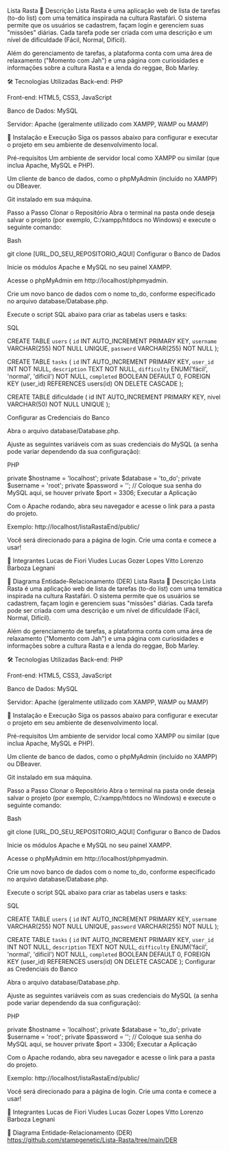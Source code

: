 Lista Rasta
📝 Descrição
Lista Rasta é uma aplicação web de lista de tarefas (to-do list) com uma temática inspirada na cultura Rastafári. O sistema permite que os usuários se cadastrem, façam login e gerenciem suas "missões" diárias. Cada tarefa pode ser criada com uma descrição e um nível de dificuldade (Fácil, Normal, Difícil).

Além do gerenciamento de tarefas, a plataforma conta com uma área de relaxamento ("Momento com Jah") e uma página com curiosidades e informações sobre a cultura Rasta e a lenda do reggae, Bob Marley.

🛠️ Tecnologias Utilizadas
Back-end: PHP

Front-end: HTML5, CSS3, JavaScript

Banco de Dados: MySQL

Servidor: Apache (geralmente utilizado com XAMPP, WAMP ou MAMP)

🚀 Instalação e Execução
Siga os passos abaixo para configurar e executar o projeto em seu ambiente de desenvolvimento local.

Pré-requisitos
Um ambiente de servidor local como XAMPP ou similar (que inclua Apache, MySQL e PHP).

Um cliente de banco de dados, como o phpMyAdmin (incluído no XAMPP) ou DBeaver.

Git instalado em sua máquina.

Passo a Passo
Clonar o Repositório
Abra o terminal na pasta onde deseja salvar o projeto (por exemplo, C:/xampp/htdocs no Windows) e execute o seguinte comando:

Bash

git clone [URL_DO_SEU_REPOSITORIO_AQUI]
Configurar o Banco de Dados

Inicie os módulos Apache e MySQL no seu painel XAMPP.

Acesse o phpMyAdmin em http://localhost/phpmyadmin.

Crie um novo banco de dados com o nome to_do, conforme especificado no arquivo database/Database.php.

Execute o script SQL abaixo para criar as tabelas users e tasks:

SQL

CREATE TABLE `users` (
  `id` INT AUTO_INCREMENT PRIMARY KEY,
  `username` VARCHAR(255) NOT NULL UNIQUE,
  `password` VARCHAR(255) NOT NULL
);

CREATE TABLE `tasks` (
  `id` INT AUTO_INCREMENT PRIMARY KEY,
  `user_id` INT NOT NULL,
  `description` TEXT NOT NULL,
  `difficulty` ENUM('fácil', 'normal', 'dificil') NOT NULL,
  `completed` BOOLEAN DEFAULT 0,
  FOREIGN KEY (user_id) REFERENCES users(id) ON DELETE CASCADE
);

CREATE TABLE dificuldade (
id INT AUTO_INCREMENT PRIMARY KEY,
nivel VARCHAR(50) NOT NULL UNIQUE
);

Configurar as Credenciais do Banco

Abra o arquivo database/Database.php.

Ajuste as seguintes variáveis com as suas credenciais do MySQL (a senha pode variar dependendo da sua configuração):

PHP

private $hostname = 'localhost';
private $database = 'to_do';
private $username = 'root';
private $password = ''; // Coloque sua senha do MySQL aqui, se houver
private $port = 3306;
Executar a Aplicação

Com o Apache rodando, abra seu navegador e acesse o link para a pasta do projeto.

Exemplo: http://localhost/listaRastaEnd/public/

Você será direcionado para a página de login. Crie uma conta e comece a usar!

👥 Integrantes
Lucas de Fiori Viudes
Lucas Gozer Lopes
Vitto Lorenzo Barboza Legnani

🔗 Diagrama Entidade-Relacionamento (DER)
Lista Rasta
📝 Descrição
Lista Rasta é uma aplicação web de lista de tarefas (to-do list) com uma temática inspirada na cultura Rastafári. O sistema permite que os usuários se cadastrem, façam login e gerenciem suas "missões" diárias. Cada tarefa pode ser criada com uma descrição e um nível de dificuldade (Fácil, Normal, Difícil).

Além do gerenciamento de tarefas, a plataforma conta com uma área de relaxamento ("Momento com Jah") e uma página com curiosidades e informações sobre a cultura Rasta e a lenda do reggae, Bob Marley.

🛠️ Tecnologias Utilizadas
Back-end: PHP

Front-end: HTML5, CSS3, JavaScript

Banco de Dados: MySQL

Servidor: Apache (geralmente utilizado com XAMPP, WAMP ou MAMP)

🚀 Instalação e Execução
Siga os passos abaixo para configurar e executar o projeto em seu ambiente de desenvolvimento local.

Pré-requisitos
Um ambiente de servidor local como XAMPP ou similar (que inclua Apache, MySQL e PHP).

Um cliente de banco de dados, como o phpMyAdmin (incluído no XAMPP) ou DBeaver.

Git instalado em sua máquina.

Passo a Passo
Clonar o Repositório
Abra o terminal na pasta onde deseja salvar o projeto (por exemplo, C:/xampp/htdocs no Windows) e execute o seguinte comando:

Bash

git clone [URL_DO_SEU_REPOSITORIO_AQUI]
Configurar o Banco de Dados

Inicie os módulos Apache e MySQL no seu painel XAMPP.

Acesse o phpMyAdmin em http://localhost/phpmyadmin.

Crie um novo banco de dados com o nome to_do, conforme especificado no arquivo database/Database.php.

Execute o script SQL abaixo para criar as tabelas users e tasks:

SQL

CREATE TABLE `users` (
  `id` INT AUTO_INCREMENT PRIMARY KEY,
  `username` VARCHAR(255) NOT NULL UNIQUE,
  `password` VARCHAR(255) NOT NULL
);

CREATE TABLE `tasks` (
  `id` INT AUTO_INCREMENT PRIMARY KEY,
  `user_id` INT NOT NULL,
  `description` TEXT NOT NULL,
  `difficulty` ENUM('fácil', 'normal', 'dificil') NOT NULL,
  `completed` BOOLEAN DEFAULT 0,
  FOREIGN KEY (user_id) REFERENCES users(id) ON DELETE CASCADE
);
Configurar as Credenciais do Banco

Abra o arquivo database/Database.php.

Ajuste as seguintes variáveis com as suas credenciais do MySQL (a senha pode variar dependendo da sua configuração):

PHP

private $hostname = 'localhost';
private $database = 'to_do';
private $username = 'root';
private $password = ''; // Coloque sua senha do MySQL aqui, se houver
private $port = 3306;
Executar a Aplicação

Com o Apache rodando, abra seu navegador e acesse o link para a pasta do projeto.

Exemplo: http://localhost/listaRastaEnd/public/

Você será direcionado para a página de login. Crie uma conta e comece a usar!

👥 Integrantes
Lucas de Fiori Viudes 
Lucas Gozer Lopes
Vitto Lorenzo Barboza Legnani

🔗 Diagrama Entidade-Relacionamento (DER)
https://github.com/stampgenetic/Lista-Rasta/tree/main/DER
